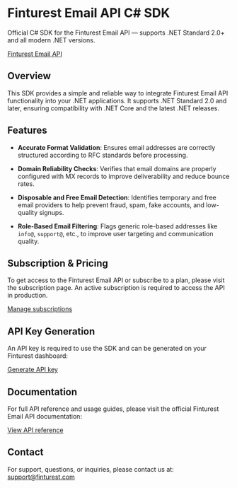 # Finturest Email API C# SDK

Official C# SDK for the Finturest Email API — supports .NET Standard 2.0+ and all modern .NET versions.

[Finturest Email API](https://finturest.com/products/email-api)

## Overview

This SDK provides a simple and reliable way to integrate Finturest Email API functionality into your .NET applications. It supports .NET Standard 2.0 and later, ensuring compatibility with .NET Core and the latest .NET releases.

## Features

- **Accurate Format Validation**: Ensures email addresses are correctly structured according to RFC standards before processing.

- **Domain Reliability Checks**: Verifies that email domains are properly configured with MX records to improve deliverability and reduce bounce rates.

- **Disposable and Free Email Detection**: Identifies temporary and free email providers to help prevent fraud, spam, fake accounts, and low-quality signups.

- **Role-Based Email Filtering**: Flags generic role-based addresses like `info@`, `support@`, etc., to improve user targeting and communication quality.

## Subscription & Pricing

To get access to the Finturest Email API or subscribe to a plan, please visit the subscription page. An active subscription is required to access the API in production.

[Manage subscriptions](https://finturest.com/products/email-api)

## API Key Generation

An API key is required to use the SDK and can be generated on your Finturest dashboard:

[Generate API key](https://finturest.com/dashboard/access-tokens)


## Documentation

For full API reference and usage guides, please visit the official Finturest Email API documentation:

[View API reference](https://api.finturest.com/docs/#tag/email)

## Contact

For support, questions, or inquiries, please contact us at: [support@finturest.com](mailto:support@finturest.com)
